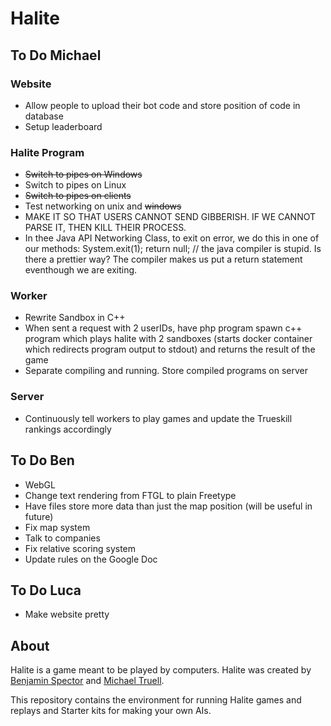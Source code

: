 # Halite

## To Do Michael

### Website
- Allow people to upload their bot code and store position of code in database
- Setup leaderboard

### Halite Program
- ~~Switch to pipes on Windows~~
- Switch to pipes on Linux
- ~~Switch to pipes on clients~~
- Test networking on unix and ~~windows~~
- MAKE IT SO THAT USERS CANNOT SEND GIBBERISH. IF WE CANNOT PARSE IT, THEN KILL THEIR PROCESS.
- In thee Java API Networking Class, to exit on error, we do this in one of our methods: System.exit(1); return null; // the java compiler is stupid. Is there a prettier way? The compiler makes us put a return statement eventhough we are exiting.

### Worker
- Rewrite Sandbox in C++
- When sent a request with 2 userIDs, have php program spawn c++ program which plays halite with 2 sandboxes (starts docker container which redirects program output to stdout) and returns the result of the game
- Separate compiling and running. Store compiled programs on server

### Server
- Continuously tell workers to play games and update the Trueskill rankings accordingly

## To Do Ben
- WebGL
- Change text rendering from FTGL to plain Freetype
- Have files store more data than just the map position (will be useful in future)
- Fix map system
- Talk to companies
- Fix relative scoring system
- Update rules on the Google Doc

## To Do Luca
- Make website pretty

## About
Halite is a game meant to be played by computers. Halite was created by [Benjamin Spector](https://github.com/Sydriax "Benjamin Spector") and [Michael Truell](https://github.com/truell20 "Michael Truell").

This repository contains the environment for running Halite games and replays and Starter kits for making your own AIs.

